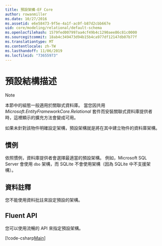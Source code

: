 ```yaml
---
title: 預設架構-EF Core
author: rowanmiller
ms.date: 10/27/2016
ms.assetid: e6e58473-9f5e-4a1f-ac0f-b87d2cbb667e
uid: core/modeling/relational/default-schema
ms.openlocfilehash: 1579fed007997aa4cf49b4c1290aee86c81c0000
ms.sourcegitcommit: 18ab4c349473d94b15b4ca977df12147db07b77f
ms.translationtype: MT
ms.contentlocale: zh-TW
ms.lasthandoff: 11/06/2019
ms.locfileid: "73655973"
---
```

# <a name="default-schema"></a>預設結構描述

> [!NOTE]  
> 本節中的組態一般適用於關聯式資料庫。 當您因共用 *Microsoft.EntityFrameworkCore.Relational* 套件而安裝關聯式資料庫提供者時，這裡顯示的擴充方法會變成可用。

如果未針對該物件明確設定架構，預設架構就是將在其中建立物件的資料庫架構。

## <a name="conventions"></a>慣例

依照慣例，資料庫提供者會選擇最適當的預設架構。 例如，Microsoft SQL Server 會使用 `dbo` 架構，而 SQLite 不會使用架構（因為 SQLite 中不支援架構）。

## <a name="data-annotations"></a>資料註釋

您不能使用資料批註來設定預設的架構。

## <a name="fluent-api"></a>Fluent API

您可以使用流暢的 API 來指定預設架構。

[!code-csharp[Main](../../../../samples/core/Modeling/FluentAPI/Relational/DefaultSchema.cs?name=DefaultSchema&highlight=7)]
